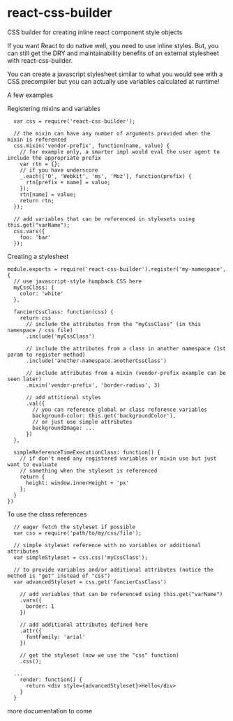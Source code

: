 # react-css-builder
CSS builder for creating inline react component style objects

If you want React to do native well, you need to use inline styles.  But, you can still get the DRY and maintainability benefits of an external stylesheet with react-css-builder.

You can create a javascript stylesheet similar to what you would see with a CSS precompiler but you can actually use variables calculated at runtime!

A few examples

Registering mixins and variables
```
  var css = require('react-css-builder');

  // the mixin can have any number of arguments provided when the mixin is referenced
  css.mixin('vendor-prefix', function(name, value) {
    // for example only, a smarter impl would eval the user agent to include the appropriate prefix
    var rtn = {};
    // if you have underscore
    _.each(['O', 'Webkit', 'ms', 'Moz'], function(prefix) {
      rtn[prefix + name] = value;
    });
    rtn[name] = value;
    return rtn;
  });

  // add variables that can be referenced in stylesets using this.get("varName");
  css.vars({
    foo: 'bar'
  });
```

Creating a stylesheet
```
module.exports = require('react-css-builder').register('my-namespace', {
  // use javascript-style humpback CSS here
  myCssClass: {
    color: 'white'
  },

  fancierCssClass: function(css) {
    return css
      // include the attributes from the "myCssClass" (in this namespace / css file)
      .include('myCssClass')

      // include the attributes from a class in another namespace (1st param to register method)
      .include('another-namespace.anotherCssClass')

      // include attributes from a mixin (vendor-prefix example can be seen later)
      .mixin('vendor-prefix', 'border-radius', 3)

      // add attitional styles
      .val({
        // you can reference global or class reference variables
        background-color: this.get('backgroundColor'),
        // or just use simple attributes
        backgroundImage: ...
      })
  },

  simpleReferenceTimeExecutionClass: function() {
    // if don't need any registered variables or mixin use but just want to evaluate
    // something when the styleset is referenced
    return {
      height: window.innerHeight + 'px'
    };
  }
})
```

To use the class references
```
  // eager fetch the styleset if possible
  var css = require('path/to/my/css/file');

  // simple styleset reference with no variables or additional attributes
  var simpleStyleset = css.css('myCssClass');

  // to provide variables and/or additional attributes (notice the method is "get" instead of "css")
  var advancedStyleset = css.get('fancierCssClass')

    // add variables that can be referenced using this.get("varName")
    .vars({
      border: 1
    })

    // add additional attributes defined here
    .attr({
      fontFamily: 'arial'
    })

    // get the styleset (now we use the "css" function)
    .css();

  ...
    render: function() {
      return <div style={advancedStyleset}>Hello</div>
    }
  }
```

more documentation to come